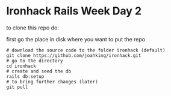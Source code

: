 # Ironhack Rails Week Day 2

to clone this repo do:

first go the place in disk where you want to put the repo

```
# download the source code to the folder ironhack (default)
git clone https://github.com/joahking/ironhack.git
# go to the directory
cd ironhack
# create and seed the db
rails db:setup
# to bring further changes (later)
git pull
```
